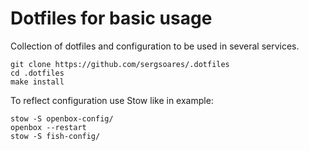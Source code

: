# Dotfiles for basic usage

Collection of dotfiles and configuration to be used in several services.

```
git clone https://github.com/sergsoares/.dotfiles
cd .dotfiles
make install
```

To reflect configuration use Stow like in example:

```
stow -S openbox-config/
openbox --restart
stow -S fish-config/
```